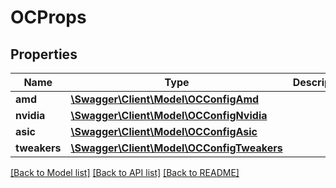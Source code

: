 # OCProps

## Properties
Name | Type | Description | Notes
------------ | ------------- | ------------- | -------------
**amd** | [**\Swagger\Client\Model\OCConfigAmd**](OCConfigAmd.md) |  | [optional] 
**nvidia** | [**\Swagger\Client\Model\OCConfigNvidia**](OCConfigNvidia.md) |  | [optional] 
**asic** | [**\Swagger\Client\Model\OCConfigAsic**](OCConfigAsic.md) |  | [optional] 
**tweakers** | [**\Swagger\Client\Model\OCConfigTweakers**](OCConfigTweakers.md) |  | [optional] 

[[Back to Model list]](../README.md#documentation-for-models) [[Back to API list]](../README.md#documentation-for-api-endpoints) [[Back to README]](../README.md)


